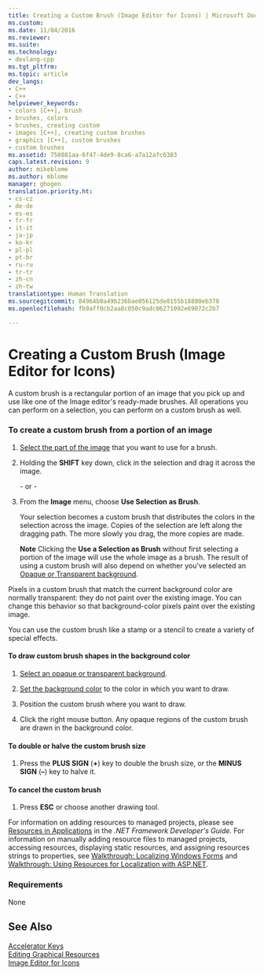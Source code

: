 ```yaml
---
title: Creating a Custom Brush (Image Editor for Icons) | Microsoft Docs
ms.custom: 
ms.date: 11/04/2016
ms.reviewer: 
ms.suite: 
ms.technology:
- devlang-cpp
ms.tgt_pltfrm: 
ms.topic: article
dev_langs:
- C++
- C++
helpviewer_keywords:
- colors [C++], brush
- brushes, colors
- brushes, creating custom
- images [C++], creating custom brushes
- graphics [C++], custom brushes
- custom brushes
ms.assetid: 750881aa-6f47-4de9-8ca6-a7a12afc6383
caps.latest.revision: 9
author: mikeblome
ms.author: mblome
manager: ghogen
translation.priority.ht:
- cs-cz
- de-de
- es-es
- fr-fr
- it-it
- ja-jp
- ko-kr
- pl-pl
- pt-br
- ru-ru
- tr-tr
- zh-cn
- zh-tw
translationtype: Human Translation
ms.sourcegitcommit: 84964b0a49b236bae056125de8155b18880eb378
ms.openlocfilehash: fb9aff0cb2aa8c050c9adc06271092e69072c2b7

---
```

# Creating a Custom Brush (Image Editor for Icons)
A custom brush is a rectangular portion of an image that you pick up and use like one of the Image editor's ready-made brushes. All operations you can perform on a selection, you can perform on a custom brush as well.  
  
### To create a custom brush from a portion of an image  
  
1.  [Select the part of the image](../mfc/selecting-an-area-of-an-image-image-editor-for-icons.md) that you want to use for a brush.  
  
2.  Holding the **SHIFT** key down, click in the selection and drag it across the image.  
  
     \- or -  
  
3.  From the **Image** menu, choose **Use Selection as Brush**.  
  
     Your selection becomes a custom brush that distributes the colors in the selection across the image. Copies of the selection are left along the dragging path. The more slowly you drag, the more copies are made.  
  
     **Note** Clicking the **Use a Selection as Brush** without first selecting a portion of the image will use the whole image as a brush. The result of using a custom brush will also depend on whether you've selected an [Opaque or Transparent background](../windows/choosing-a-transparent-or-opaque-background-image-editor-for-icons.md).  
  
 Pixels in a custom brush that match the current background color are normally transparent: they do not paint over the existing image. You can change this behavior so that background-color pixels paint over the existing image.  
  
 You can use the custom brush like a stamp or a stencil to create a variety of special effects.  
  
#### To draw custom brush shapes in the background color  
  
1.  [Select an opaque or transparent background](../windows/choosing-a-transparent-or-opaque-background-image-editor-for-icons.md).  
  
2.  [Set the background color](../windows/selecting-foreground-or-background-colors-image-editor-for-icons.md) to the color in which you want to draw.  
  
3.  Position the custom brush where you want to draw.  
  
4.  Click the right mouse button. Any opaque regions of the custom brush are drawn in the background color.  
  
#### To double or halve the custom brush size  
  
1.  Press the **PLUS SIGN** (**+**) key to double the brush size, or the **MINUS SIGN** (**–**) key to halve it.  
  
#### To cancel the custom brush  
  
1.  Press **ESC** or choose another drawing tool.  
  
 For information on adding resources to managed projects, please see [Resources in Applications](http://msdn.microsoft.com/Library/8ad495d4-2941-40cf-bf64-e82e85825890) in the *.NET Framework Developer's Guide.* For information on manually adding resource files to managed projects, accessing resources, displaying static resources, and assigning resources strings to properties, see [Walkthrough: Localizing Windows Forms](http://msdn.microsoft.com/en-us/9a96220d-a19b-4de0-9f48-01e5d82679e5) and [Walkthrough: Using Resources for Localization with ASP.NET](http://msdn.microsoft.com/Library/bb4e5b44-e2b0-48ab-bbe9-609fb33900b6).  
  
### Requirements  
 None  
  
## See Also  
 [Accelerator Keys](../mfc/accelerator-keys-image-editor-for-icons.md)   
 [Editing Graphical Resources](../mfc/editing-graphical-resources-image-editor-for-icons.md)   
 [Image Editor for Icons](../mfc/image-editor-for-icons.md)




<!--HONumber=Jan17_HO1-->


